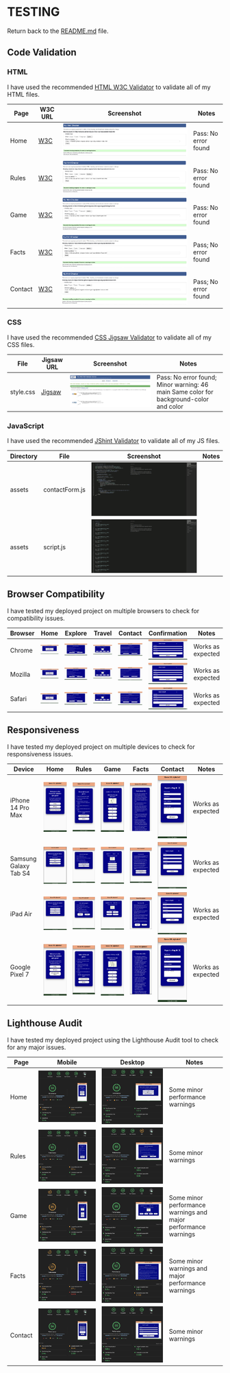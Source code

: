# TESTING

Return back to the [README.md](README.md) file.

## Code Validation

### HTML

I have used the recommended [HTML W3C Validator](https://validator.w3.org) to validate all of my HTML files.

| Page | W3C URL | Screenshot | Notes |
| --- | --- | --- | --- |
| Home | [W3C](https://validator.w3.org/nu/?doc=https%3A%2F%2Frobizman.github.io%2Fguess-indian-sign-lang-alphabet%2Findex.html) | ![screenshot](documentation/html_valid_index.png) | Pass: No error found |
| Rules | [W3C](https://validator.w3.org/nu/?doc=https%3A%2F%2Frobizman.github.io%2Fguess-indian-sign-lang-alphabet%2Frules.html) | ![screenshot](documentation/html_valid_rules.png) | Pass: No error found |
| Game | [W3C](https://validator.w3.org/nu/?doc=https%3A%2F%2Frobizman.github.io%2Fguess-indian-sign-lang-alphabet%2Fgame.html) | ![screenshot](documentation/html_valid_game.png) | Pass: No error found |
| Facts | [W3C](https://validator.w3.org/nu/?doc=https%3A%2F%2Frobizman.github.io%2Fguess-indian-sign-lang-alphabet%2Ffacts.html) | ![screenshot](documentation/html_valid_facts.png) | Pass; No error found |
| Contact | [W3C](https://validator.w3.org/nu/?doc=https%3A%2F%2Frobizman.github.io%2Fguess-indian-sign-lang-alphabet%2Fcontact.html) | ![screenshot](documentation/html_valid_contact.png) | Pass; No error found |

### CSS

I have used the recommended [CSS Jigsaw Validator](https://jigsaw.w3.org/css-validator) to validate all of my CSS files.

| File | Jigsaw URL | Screenshot | Notes |
| --- | --- | --- | --- |
| style.css | [Jigsaw](http://jigsaw.w3.org/css-validator/validator?lang=en&profile=css3svg&uri=https%3A%2F%2Frobizman.github.io%2Fguess-indian-sign-lang-alphabet%2F&usermedium=all&vextwarning=&warning=1) | ![screenshot](documentation/css_validation.png) | Pass: No error found; Minor warning: 46	main	Same color for background-color and color |

### JavaScript

I have used the recommended [JShint Validator](https://jshint.com) to validate all of my JS files.

| Directory | File | Screenshot | Notes |
| --- | --- | --- | --- |
| assets | contactForm.js | ![screenshot](documentation/js_valid_contact.png) |
| assets | script.js | ![screenshot](documentation/js_valid_script.png) |

## Browser Compatibility

I have tested my deployed project on multiple browsers to check for compatibility issues.

| Browser | Home | Explore | Travel | Contact | Confirmation | Notes |
| --- | --- | --- | --- | --- | --- | --- |
| Chrome | ![screenshot](documentation/chrome_home.png) | ![screenshot](documentation/chrome_rules.png) | ![screenshot](documentation/chrome_game.png) | ![screenshot](documentation/chrome_facts.png) | ![screenshot](documentation/chrome_contact.png) | Works as expected |
| Mozilla | ![screenshot](documentation/mozilla_home.png) | ![screenshot](documentation/mozilla_rules.png) | ![screenshot](documentation/mozilla_game.png) | ![screenshot](documentation/mozilla_facts.png) | ![screenshot](documentation/mozilla_contact.png) | Works as expected |
| Safari | ![screenshot](documentation/safari_home.png) | ![screenshot](documentation/safari_rules.png) | ![screenshot](documentation/safari_game.png) | ![screenshot](documentation/safari_facts.png) | ![screenshot](documentation/safari_contact.png) | Works as expected |

## Responsiveness

I have tested my deployed project on multiple devices to check for responsiveness issues.

| Device | Home | Rules | Game | Facts | Contact | Notes |
| --- | --- | --- | --- | --- | --- | --- |
| iPhone 14 Pro Max | ![screenshot](documentation/iphone_home.png) | ![screenshot](documentation/iphone_rules.png) | ![screenshot](documentation/iphone_game.png) | ![screenshot](documentation/iphone_facts.png) | ![screenshot](documentation/iphone_contact.png) | Works as expected |
| Samsung Galaxy Tab S4 | ![screenshot](documentation/galaxyts4_home.png) | ![screenshot](documentation/galaxyts4_rules.png) | ![screenshot](documentation/galaxyts4_game.png) | ![screenshot](documentation/galaxyts4_facts.png) | ![screenshot](documentation/galaxyts4_contact.png) | Works as expected |
| iPad Air | ![screenshot](documentation/air_home.png) | ![screenshot](documentation/air_rules.png) | ![screenshot](documentation/air_game.png) | ![screenshot](documentation/air_facts.png) | ![screenshot](documentation/air_contact.png) | Works as expected |
| Google Pixel 7 | ![screenshot](documentation/pixel7_home.png) | ![screenshot](documentation/pixel7_rules.png) | ![screenshot](documentation/pixel7_game.png) | ![screenshot](documentation/pixel7_facts.png) | ![screenshot](documentation/pixel7_contact.png) | Works as expected |

## Lighthouse Audit

I have tested my deployed project using the Lighthouse Audit tool to check for any major issues.

| Page | Mobile | Desktop | Notes |
| --- | --- | --- | --- |
| Home | ![screenshot](documentation/lighthouse_home_mobile.png) | ![screenshot](documentation/lighthouse_home_desktop.png) | Some minor performance warnings |
| Rules | ![screenshot](documentation/lighthouse_rules_mobile.png) | ![screenshot](documentation/lighthouse_rules_desktop.png) | Some minor warnings |
| Game | ![screenshot](documentation/lighthouse_game_mobile.png) | ![screenshot](documentation/lighthouse_game_desktop.png) | Some minor performance warnings and major performance warnings |
| Facts | ![screenshot](documentation/lighthouse_facts_mobile.png) | ![screenshot](documentation/lighthouse_facts_desktop.png) | Some minor warnings and major performance warnings |
| Contact | ![screenshot](documentation/lighthouse_contact_mobile.png) | ![screenshot](documentation/lighthouse_contact_desktop.png) | Some minor warnings |